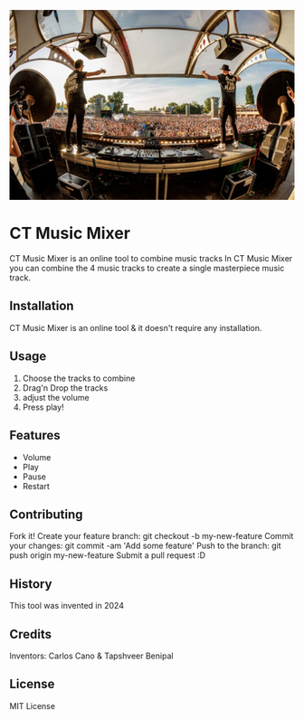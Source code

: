 ![Reference img](./images/Reference%20Image.jpg)

# CT Music Mixer
CT Music Mixer is an online tool to combine music tracks In CT Music Mixer you can combine the 4 music tracks to create a single masterpiece music track.

## Installation
CT Music Mixer is an online tool & it doesn't require any installation.

## Usage
1. Choose the tracks to combine
2. Drag'n Drop the tracks
3. adjust the volume
4. Press play!

## Features
- Volume
- Play
- Pause
- Restart

## 

## Contributing
Fork it!
Create your feature branch: git checkout -b my-new-feature
Commit your changes: git commit -am 'Add some feature'
Push to the branch: git push origin my-new-feature
Submit a pull request :D

## History
This tool was invented in 2024

## Credits
Inventors: Carlos Cano & Tapshveer Benipal

## License
MIT License